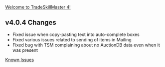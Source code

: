 [Welcome to TradeSkillMaster 4!](https://blog.tradeskillmaster.com/tradeskillmaster-4-released/)


## v4.0.4 Changes

* Fixed issue when copy-pasting text into auto-complete boxes
* Fixed various issues related to sending of items in Mailing
* Fixed bug with TSM complaining about no AuctionDB data even when it was present

[Known Issues](http://support.tradeskillmaster.com/display/KB/TSM4+Currently+Known+Issues)
